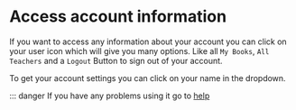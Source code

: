 # Access account information

If you want to access any information about your account
you can click on your user icon which will give you many
options. Like all `My Books`, `All Teachers` and a `Logout`
Button to sign out of your account.

To get your account settings you can click on your name in
the dropdown.

::: danger
If you have any problems using it go to [help](help)
